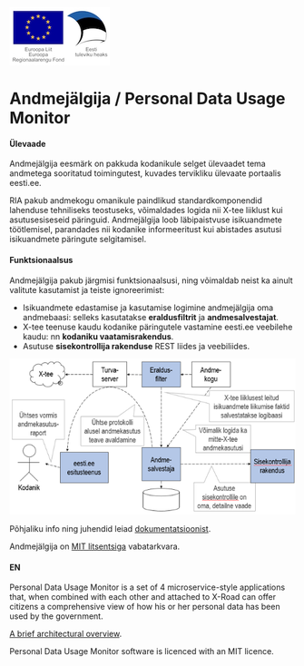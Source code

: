 ![EL Regionaalarengu Fond](doc/img/EL_Regionaalarengu_Fond_horisontaalne.jpg)

Andmejälgija / Personal Data Usage Monitor
=====================

#### Ülevaade

Andmejälgija eesmärk on pakkuda kodanikule selget ülevaadet tema andmetega sooritatud toimingutest, kuvades tervikliku ülevaate portaalis eesti.ee. 

RIA pakub andmekogu omanikule paindlikud standardkomponendid lahenduse tehniliseks teostuseks, võimaldades logida nii X-tee liiklust kui asutusesiseseid päringuid. Andmejälgija loob läbipaistvuse isikuandmete töötlemisel, parandades nii kodanike informeeritust kui abistades asutusi isikuandmete päringute selgitamisel.

#### Funktsionaalsus

Andmejälgija pakub järgmisi funktsionaalsusi, ning võimaldab neist ka ainult valitute kasutamist ja teiste ignoreerimist:

* Isikuandmete edastamise ja kasutamise logimine andmejälgija oma andmebaasi: selleks kasutatakse **eraldusfiltrit** ja **andmesalvestajat**.
* X-tee teenuse kaudu kodanike päringutele vastamine eesti.ee veebilehe kaudu: nn **kodaniku vaatamisrakendus**.
* Asutuse **sisekontrollija rakenduse** REST liides ja veebiliides.

![AJ_3](doc/img/AJ_3.png)

Põhjaliku info ning juhendid leiad [dokumentatsioonist](doc/README.md).

Andmejälgija on [MIT litsentsiga](LICENSE.txt) vabatarkvara.

#### EN

Personal Data Usage Monitor is a set of 4 microservice-style applications that, when combined with each other and attached to X-Road can offer citizens a comprehensive view of how his or her personal data has been used by the government.

[A brief architectural overview](https://github.com/e-gov/AJ/blob/master/preliminary/Overview.md).

Personal Data Usage Monitor software is licenced with an MIT licence.
